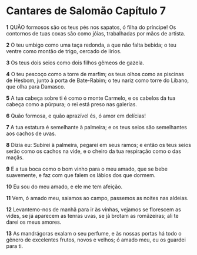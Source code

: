 # Cantares de Salomão Capítulo 7

**1** 	QUÃO formosos são os teus pés nos sapatos, ó filha do príncipe! Os contornos de tuas coxas são como jóias, trabalhadas por mãos de artista.

**2** 	O teu umbigo como uma taça redonda, a que não falta bebida; o teu ventre como montão de trigo, cercado de lírios.

**3** 	Os teus dois seios como dois filhos gêmeos de gazela.

**4** 	O teu pescoço como a torre de marfim; os teus olhos como as piscinas de Hesbom, junto à porta de Bate-Rabim; o teu nariz como torre do Líbano, que olha para Damasco.

**5** 	A tua cabeça sobre ti é como o monte Carmelo, e os cabelos da tua cabeça como a púrpura; o rei está preso nas galerias.

**6** 	Quão formosa, e quão aprazível és, ó amor em delícias!

**7** 	A tua estatura é semelhante à palmeira; e os teus seios são semelhantes aos cachos de uvas.

**8** 	Dizia eu: Subirei à palmeira, pegarei em seus ramos; e então os teus seios serão como os cachos na vide, e o cheiro da tua respiração como o das maçãs.

**9** 	E a tua boca como o bom vinho para o meu amado, que se bebe suavemente, e faz com que falem os lábios dos que dormem.

**10** 	Eu sou do meu amado, e ele me tem afeição.

**11** 	Vem, ó amado meu, saiamos ao campo, passemos as noites nas aldeias.

**12** 	Levantemo-nos de manhã para ir às vinhas, vejamos se florescem as vides, se já aparecem as tenras uvas, se já brotam as romãzeiras; ali te darei os meus amores.

**13** 	As mandrágoras exalam o seu perfume, e às nossas portas há todo o gênero de excelentes frutos, novos e velhos; ó amado meu, eu os guardei para ti.

